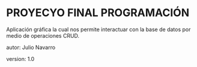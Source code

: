 PROYECYO FINAL PROGRAMACIÓN
===========================
Aplicación gráfica la cual nos permite interactuar con la base de datos por medio de operaciones CRUD.

autor: Julio Navarro

version: 1.0
